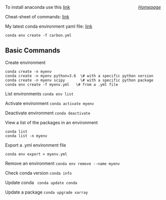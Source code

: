 <a href="https://sharma-bharat.github.io/" style="float: right;
">*Homepage*</a> 

To install anaconda use this [link](https://docs.anaconda.com/anaconda/install/index.html)

Cheat-sheet of commands: [link](conda-cheatsheet.pdf)

My latest conda environment yaml file: [link](carbon.yml)

`conda env create -f carbon.yml `

## Basic Commands

Create environment

```
conda create -n myenv
conda create -n myenv python=3.6  \# with a specific python version
conda create -n myenv scipy       \# with a specific python package
conda env create -f myenv.yml   \# from a .yml file
```

List environments
```conda env list```

Activate environment
```conda activate myenv```

Deactivate environment
```conda deactivate```

View a list of the packages in an environment
```
conda list
conda list -n myenv
```

Export a .yml environment file
```
conda env export > myenv.yml
```

Remove an environment
```conda env remove --name myenv```

Check conda version
```conda info```

Update conda
``` conda update conda```

Update a package
```conda upgrade xarray```
